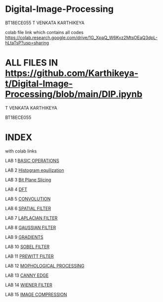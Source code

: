 # Digital-Image-Processing
BT18ECE055 T VENKATA KARTHIKEYA 

colab file link which contains all codes
https://colab.research.google.com/drive/1G_XpaQ_W6Kvz2MtsOEaQ3dpL-hLtaTsP?usp=sharing

# ALL FILES IN https://github.com/Karthikeya-t/Digital-Image-Processing/blob/main/DIP.ipynb

T VENKATA KARTHIKEYA

BT18ECE055 

# INDEX
with colab links

LAB 1 [BASIC OPERATIONS](https://colab.research.google.com/drive/1G_XpaQ_W6Kvz2MtsOEaQ3dpL-hLtaTsP#scrollTo=QBxieVZysT0J)

LAB 2 [Histogram equilization](https://colab.research.google.com/drive/1G_XpaQ_W6Kvz2MtsOEaQ3dpL-hLtaTsP#scrollTo=hfg752Zu9l5o)

LAB 3  [Bit Plane Slicing](https://colab.research.google.com/drive/1G_XpaQ_W6Kvz2MtsOEaQ3dpL-hLtaTsP#scrollTo=QDwunMxXSL8A)

LAB 4 [DFT](https://colab.research.google.com/drive/1G_XpaQ_W6Kvz2MtsOEaQ3dpL-hLtaTsP#scrollTo=kVD32QZKWlO7)

LAB 5 [CONVOLUTION](https://colab.research.google.com/drive/1G_XpaQ_W6Kvz2MtsOEaQ3dpL-hLtaTsP#scrollTo=kVD32QZKWlO7)

LAB 6 [SPATIAL FILTER](https://colab.research.google.com/drive/1G_XpaQ_W6Kvz2MtsOEaQ3dpL-hLtaTsP#scrollTo=HqallTSzzDJy)

LAB 7 [LAPLACIAN FILTER](https://colab.research.google.com/drive/1G_XpaQ_W6Kvz2MtsOEaQ3dpL-hLtaTsP#scrollTo=BnzbnV5azoG1)

LAB 8 [GAUSSIAN FILTER](https://colab.research.google.com/drive/1G_XpaQ_W6Kvz2MtsOEaQ3dpL-hLtaTsP#scrollTo=BnzbnV5azoG1)

LAB 9 [GRADIENTS](https://colab.research.google.com/drive/1G_XpaQ_W6Kvz2MtsOEaQ3dpL-hLtaTsP#scrollTo=TzppQu-d0T3W)
     
LAB 10 [SOBEL FILTER](https://colab.research.google.com/drive/1G_XpaQ_W6Kvz2MtsOEaQ3dpL-hLtaTsP#scrollTo=TzppQu-d0T3W)

LAB 11 [PREWITT FILTER](https://colab.research.google.com/drive/1G_XpaQ_W6Kvz2MtsOEaQ3dpL-hLtaTsP#scrollTo=TzppQu-d0T3W)

LAB 12 [MOPHOLOGICAL PROCESSING](https://colab.research.google.com/drive/1G_XpaQ_W6Kvz2MtsOEaQ3dpL-hLtaTsP#scrollTo=JYrpvnvQOdw5)

LAB 13 [CANNY EDGE](https://colab.research.google.com/drive/1G_XpaQ_W6Kvz2MtsOEaQ3dpL-hLtaTsP#scrollTo=JYrpvnvQOdw5)

LAB 14 [WIENER FILTER](https://colab.research.google.com/drive/1G_XpaQ_W6Kvz2MtsOEaQ3dpL-hLtaTsP#scrollTo=tV-s1kgwQOxD)

LAB 15 [IMAGE COMPRESSION](https://colab.research.google.com/drive/1G_XpaQ_W6Kvz2MtsOEaQ3dpL-hLtaTsP#scrollTo=AV600m9cVIxd)

